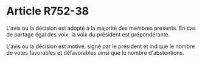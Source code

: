 # Article R752-38

L'avis ou la décision est adopté à la majorité des membres présents. En cas de partage égal des voix, la voix du président est prépondérante.

L'avis ou la décision est motivé, signé par le président et indique le nombre de votes favorables et défavorables ainsi que le nombre d'abstentions.
